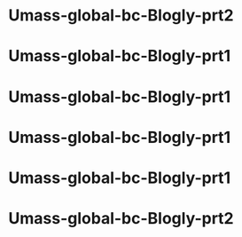 # Umass-global-bc-Blogly-prt2
# Umass-global-bc-Blogly-prt1
# Umass-global-bc-Blogly-prt1
# Umass-global-bc-Blogly-prt1
# Umass-global-bc-Blogly-prt1
# Umass-global-bc-Blogly-prt2
